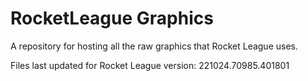 # RocketLeague Graphics
A repository for hosting all the raw graphics that Rocket League uses. 

Files last updated for Rocket League version: 221024.70985.401801